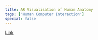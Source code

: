 ```yaml
---
title: AR Visualisation of Human Anatomy
tags: ['Human Computer Interaction']
special: false
---
```

[Link](https://github.com/nirmalhk7/MedicalVR)